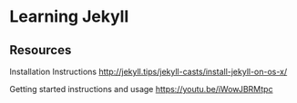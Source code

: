 # Learning Jekyll

## Resources

Installation Instructions
http://jekyll.tips/jekyll-casts/install-jekyll-on-os-x/

Getting started instructions and usage
https://youtu.be/iWowJBRMtpc
